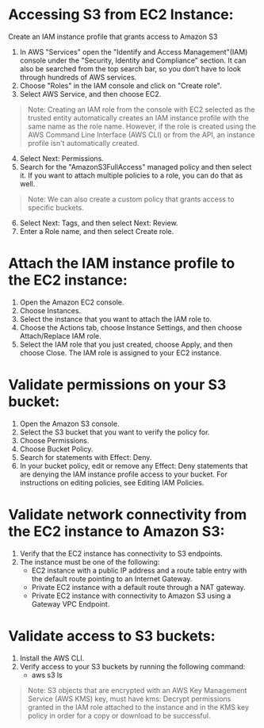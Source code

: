 # Accessing S3 from EC2 Instance:
Create an IAM instance profile that grants access to Amazon S3
1.	In AWS "Services" open the "Identify and Access Management"(IAM) console under the "Security, Identity and Compliance" section. It can also be searched from the top search bar, so you don’t have to look through hundreds of AWS services.
2.	Choose "Roles" in the IAM console and click on "Create role".
3.	Select AWS Service, and then choose EC2.
> Note: Creating an IAM role from the console with EC2 selected as the trusted entity automatically creates an IAM instance profile with the same name as the role name. However, if the role is created using the AWS Command Line Interface (AWS CLI) or from the API, an instance profile isn't automatically created.
4.	Select Next: Permissions.
5.	Search for the "AmazonS3FullAccess" managed policy and then select it. If you want to attach multiple policies to a role, you can do that as well.
> Note: We can also create a custom policy that grants access to specific buckets.
6.	Select Next: Tags, and then select Next: Review.
7.	Enter a Role name, and then select Create role.

# Attach the IAM instance profile to the EC2 instance:
1.	Open the Amazon EC2 console.
2.	Choose Instances.
3.	Select the instance that you want to attach the IAM role to.
4.	Choose the Actions tab, choose Instance Settings, and then choose Attach/Replace IAM role.
5.	Select the IAM role that you just created, choose Apply, and then choose Close. The IAM role is assigned to your EC2 instance.

# Validate permissions on your S3 bucket:
1.	Open the Amazon S3 console.
2.	Select the S3 bucket that you want to verify the policy for.
3.	Choose Permissions.
4.	Choose Bucket Policy.
5.	Search for statements with Effect: Deny.
6.	In your bucket policy, edit or remove any Effect: Deny statements that are denying the IAM instance profile access to your bucket. For instructions on editing policies, see Editing IAM Policies.

# Validate network connectivity from the EC2 instance to Amazon S3:
1. Verify that the EC2 instance has connectivity to S3 endpoints.
2. The instance must be one of the following:
	- EC2 instance with a public IP address and a route table entry with the default route pointing to an Internet Gateway.
	- Private EC2 instance with a default route through a NAT gateway.
	- Private EC2 instance with connectivity to Amazon S3 using a Gateway VPC Endpoint.

# Validate access to S3 buckets:
1.	Install the AWS CLI.
2.	Verify access to your S3 buckets by running the following command:
	- aws s3 ls
> Note: S3 objects that are encrypted with an AWS Key Management Service (AWS KMS) key, must have kms: Decrypt permissions granted in the IAM role attached to the instance and in the KMS key policy in order for a copy or download to be successful.
